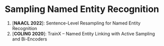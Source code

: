# Sampling Named Entity Recognition

1. [**NAACL 2022**]: Sentence-Level Resampling for Named Entity Recognition
2. [**COLING 2020**]: TrainX – Named Entity Linking with Active Sampling and Bi-Encoders

